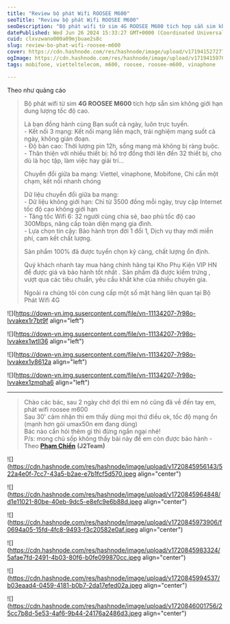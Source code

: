 ```yaml
---
title: "Review bộ phát Wifi ROOSEE M600"
seoTitle: "Review bộ phát Wifi ROOSEE M600"
seoDescription: "Bộ phát wifi từ sim 4G ROOSEE M600 tích hợp sẵn sim không giới hạn dung lượng tốc độ cao."
datePublished: Wed Jun 26 2024 15:33:27 GMT+0000 (Coordinated Universal Time)
cuid: clxvzwano000a09mjbuae2s8c
slug: review-bo-phat-wifi-roosee-m600
cover: https://cdn.hashnode.com/res/hashnode/image/upload/v1719415272772/bf6968b0-a033-4490-9aa5-6ba387729e22.png
ogImage: https://cdn.hashnode.com/res/hashnode/image/upload/v1719415970841/f0079784-40d8-4ebb-b316-646a31db6c79.png
tags: mobifone, vietteltelecom, m600, roosee, roosee-m600, vinaphone

---
```


Theo như quảng cáo

> Bộ phát wifi từ sim **4G ROOSEE M600** tích hợp sẵn sim không giới hạn dung lượng tốc độ cao.
> 
> Là bạn đồng hành cùng Bạn suốt cả ngày, luôn trực tuyến.  
> \- Kết nối 3 mạng: Kết nối mạng liền mạch, trải nghiệm mạng suốt cả ngày, không gián đoạn.  
> \- Độ bàn cao: Thời lượng pin 12h, sống mạng mà không bị ràng buộc.  
> \- Thân thiện với nhiều thiết bị: hỗ trợ đồng thời lên đến 32 thiết bị, cho dù là học tập, làm việc hay giải trí...
> 
> Chuyển đổi giữa ba mạng: Viettel, vinaphone, Mobifone, Chi cần một chạm, kết nối nhanh chóng
> 
> Dữ liệu chuyển đổi giữa ba mạng:  
> \- Dữ liệu không giới hạn: Chỉ từ 3500 đồng mỗi ngày, truy cập Internet tốc độ cao không giới hạn  
> \- Tăng tốc Wifi 6: 32 người cùng chia sẻ, bao phủ tốc độ cao 300Mbps, nâng cấp toàn diện mạng gia đình.  
> \- Lựa chọn tin cậy: Bảo hành trọn đời 1 đổi 1, Dịch vụ thay mới miễn phí, cam kết chất lượng.
> 
> Sản phẩm 100% đã được tuyển chọn kỹ càng, chất lượng ổn định.
> 
> Quý khách nhanh tay mua hàng chính hãng tại Kho Phụ Kiện VIP HN để được giá và bảo hành tốt nhất . Sản phẩm đã được kiểm trứng , vượt qua các tiêu chuẩn, yêu cầu khắt khe của nhiều chuyên gia.
> 
> Ngoài ra chúng tôi còn cung cấp một số mặt hàng liên quan tại Bộ Phát Wifi 4G

![](https://down-vn.img.susercontent.com/file/vn-11134207-7r98o-lvvakex1r7bt9f align="left")

![](https://down-vn.img.susercontent.com/file/vn-11134207-7r98o-lvvakex1wtll36 align="left")

![](https://down-vn.img.susercontent.com/file/vn-11134207-7r98o-lvvakex1y8612a align="left")

![](https://down-vn.img.susercontent.com/file/vn-11134207-7r98o-lvvakex1zmqha6 align="left")

---

> Chào các bác, sau 2 ngày chờ đợi thì em nó cũng đã về đến tay em, phát wifi roosee m600  
> Sau 30' cảm nhận thì em thấy dùng mọi thứ điều ok, tốc độ mạng ổn (mạnh hơn gói umax50n em đang dùng)  
> Bác nào cần hỏi thêm gì thì đừng ngần ngại nhé!  
> P/s: mong chủ sốp không thấy bài này để em còn được bảo hành - Theo [**Phạm Chiến**](https://web.facebook.com/groups/j2team.community/permalink/2407631622902277/) **(J2Team)**

![](https://cdn.hashnode.com/res/hashnode/image/upload/v1720845956143/522a4e0f-7cc7-43a5-b2ae-e7b1fcf5d570.jpeg align="center")

![](https://cdn.hashnode.com/res/hashnode/image/upload/v1720845964848/d1e11021-80be-40eb-9dc5-e8efc9e6b88d.jpeg align="center")

![](https://cdn.hashnode.com/res/hashnode/image/upload/v1720845973906/f0694a05-15fd-4fc8-9493-f3c20582e0af.jpeg align="center")

![](https://cdn.hashnode.com/res/hashnode/image/upload/v1720845983324/5afae7fd-2491-4b03-80f6-b0fe099870cc.jpeg align="center")

![](https://cdn.hashnode.com/res/hashnode/image/upload/v1720845994537/b03eaad4-0459-4181-b0b7-2da17efed02a.jpeg align="center")

![](https://cdn.hashnode.com/res/hashnode/image/upload/v1720846001756/25cc7b8d-5e53-4af6-9b44-24176a2486d3.jpeg align="center")